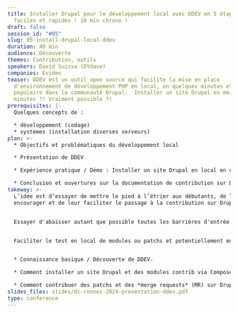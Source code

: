```yaml
---
title: Installer Drupal pour le développement local avec DDEV en 5 étapes
  faciles et rapides ! 10 min chrono !
draft: false
session_id: "#05"
slug: 05-install-drupal-local-ddev
duration: 40 min
audience: Découverte
themes: Contribution, outils
speakers: David Suissa (DYdave)
companies: Eviden
teaser: DDEV est un outil open source qui facilite la mise en place
  d'environnement de développement PHP en local, en quelques minutes et
  populaire dans la communauté Drupal.  Installer un site Drupal en moins de 10
  minutes ?! Vraiment possible ?!
prerequisites: |-
  Quelques concepts de :

  * développement (codage)
  * systèmes (installation diverses serveurs)
plan: >-
  * Objectifs et problématiques du développement local

  * Présentation de DDEV

  * Expérience pratique / Démo : Installer un site Drupal en local en quelques étapes faciles et rapides

  * Conclusion et ouvertures sur la documentation de contribution sur Drupal.org et DDEV.
takeway: >-
  L’idée est d’essayer de mettre le pied à l’étrier aux débutants, de les
  encourager et de leur faciliter le passage à la contribution sur Drupal.org.


  Essayer d'abaisser autant que possible toutes les barrières d'entrée à la contribution de code sur Drupal.org.


  Faciliter le test en local de modules ou patchs et potentiellement envisager DDEV comme une plateforme de développement viable pour des projets Drupal professionnels.


  * Connaissance basique / Découverte de DDEV.

  * Comment installer un site Drupal et des modules contrib via Composer.

  * Comment contribuer des patchs et des *merge requests* (MR) sur Drupal GitLab CI.
slides_files: slides/dc-rennes-2024-presentation-ddev.pdf
type: conference
---
```

